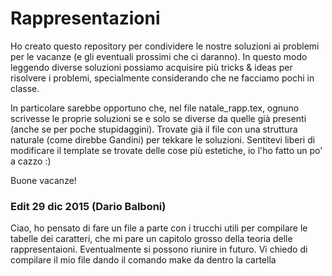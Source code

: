 # Rappresentazioni

Ho creato questo repository per condividere le nostre soluzioni ai problemi per le vacanze (e gli eventuali prossimi che ci daranno).
In questo modo leggendo diverse soluzioni possiamo acquisire più tricks & ideas per risolvere i problemi, specialmente considerando che ne facciamo pochi in classe.

In particolare sarebbe opportuno che, nel file natale_rapp.tex, ognuno scrivesse le proprie soluzioni se e solo se diverse da quelle già presenti (anche se per poche stupidaggini). Trovate già il file con una struttura naturale (come direbbe Gandini) per tekkare le soluzioni. Sentitevi liberi di modificare il template se trovate delle cose più estetiche, io l'ho fatto un po' a cazzo :)

Buone vacanze!

### Edit 29 dic 2015 (Dario Balboni)
Ciao, ho pensato di fare un file a parte con i trucchi utili per compilare le tabelle dei caratteri, che mi pare un capitolo grosso della teoria delle rappresentaioni. Eventualmente si possono riunire in futuro.
Vi chiedo di compilare il mio file dando il comando make da dentro la cartella

